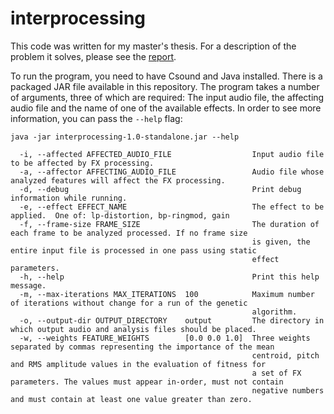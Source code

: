 # interprocessing

This code was written for my master's thesis. For a description of the problem
it solves, please see the [report][1].

To run the program, you need to have Csound and Java installed. There is a
packaged JAR file available in this repository. The program takes a number of
arguments, three of which are required: The input audio file, the affecting
audio file and the name of one of the available effects. In order to see more
information, you can pass the `--help` flag:

```
java -jar interprocessing-1.0-standalone.jar --help

  -i, --affected AFFECTED_AUDIO_FILE                  Input audio file to be affected by FX processing.
  -a, --affector AFFECTING_AUDIO_FILE                 Audio file whose analyzed features will affect the FX processing.
  -d, --debug                                         Print debug information while running.
  -e, --effect EFFECT_NAME                            The effect to be applied.  One of: lp-distortion, bp-ringmod, gain
  -f, --frame-size FRAME_SIZE                         The duration of each frame to be analyzed processed. If no frame size
                                                      is given, the entire input file is processed in one pass using static
                                                      effect parameters.
  -h, --help                                          Print this help message.
  -m, --max-iterations MAX_ITERATIONS  100            Maximum number of iterations without change for a run of the genetic
                                                      algorithm.
  -o, --output-dir OUTPUT_DIRECTORY    output         The directory in which output audio and analysis files should be placed.
  -w, --weights FEATURE_WEIGHTS        [0.0 0.0 1.0]  Three weights separated by commas representing the importance of the mean
                                                      centroid, pitch and RMS amplitude values in the evaluation of fitness for
                                                      a set of FX parameters. The values must appear in-order, must not contain
                                                      negative numbers and must contain at least one value greater than zero.
```

[1]: http://hdl.handle.net/11250/2453251
